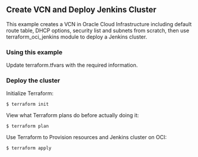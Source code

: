 ## Create VCN and Deploy Jenkins Cluster
This example creates a VCN in Oracle Cloud Infrastructure including default route table, DHCP options, security list and subnets from scratch, then use terraform_oci_jenkins module to deploy a Jenkins cluster.

### Using this example
Update terraform.tfvars with the required information.

### Deploy the cluster  
Initialize Terraform:
```
$ terraform init
```
View what Terraform plans do before actually doing it:
```
$ terraform plan
```
Use Terraform to Provision resources and Jenkins cluster on OCI:
```
$ terraform apply
```
